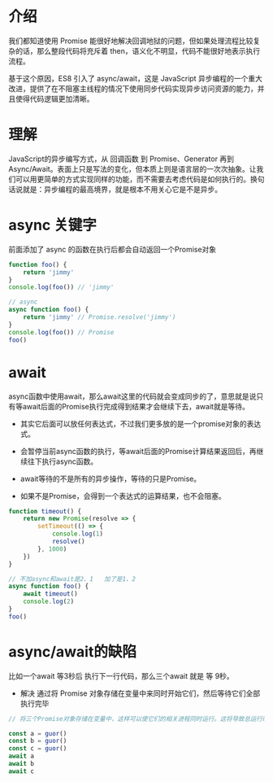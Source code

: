 # 介绍

我们都知道使用 Promise 能很好地解决回调地狱的问题，但如果处理流程比较复杂的话，那么整段代码将充斥着 then，语义化不明显，代码不能很好地表示执行流程。

基于这个原因，ES8 引入了 async/await，这是 JavaScript 异步编程的一个重大改进，提供了在不阻塞主线程的情况下使用同步代码实现异步访问资源的能力，并且使得代码逻辑更加清晰。


# 理解

JavaScript的异步编写方式，从 回调函数 到 Promise、Generator 再到 Async/Await。表面上只是写法的变化，但本质上则是语言层的一次次抽象。让我们可以用更简单的方式实现同样的功能，而不需要去考虑代码是如何执行的。换句话说就是：异步编程的最高境界，就是根本不用关心它是不是异步。



# async 关键字

前面添加了 async 的函数在执行后都会自动返回一个Promise对象

```js
function foo() {
    return 'jimmy'
}
console.log(foo()) // 'jimmy'

// async
async function foo() {
    return 'jimmy' // Promise.resolve('jimmy')
}
console.log(foo()) // Promise
foo()
```


# await

async函数中使用await，那么await这里的代码就会变成同步的了，意思就是说只有等await后面的Promise执行完成得到结果才会继续下去，await就是等待。

- 其实它后面可以放任何表达式，不过我们更多放的是一个promise对象的表达式。

- 会暂停当前async函数的执行，等await后面的Promise计算结果返回后，再继续往下执行async函数。

- await等待的不是所有的异步操作，等待的只是Promise。

- 如果不是Promise，会得到一个表达式的运算结果，也不会阻塞。

```js
function timeout() {
    return new Promise(resolve => {
        setTimeout(() => {
            console.log(1)
            resolve()
        }, 1000)
    })
}

// 不加async和await是2、1   加了是1、2
async function foo() {
    await timeout() 
    console.log(2)
}
foo()
```


# async/await的缺陷

比如一个await 等3秒后 执行下一行代码，那么三个await 就是 等 9秒。

- 解决 通过将 Promise 对象存储在变量中来同时开始它们，然后等待它们全部执行完毕

```js
// 将三个Promise对象存储在变量中，这样可以使它们的相关进程同时运行。这将导致总运行时间约为3秒。

const a = guor() 
const b = guor() 
const c = guor()
await a
await b
await c
```